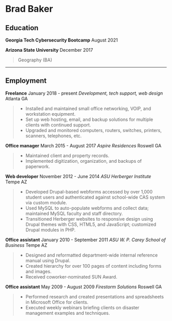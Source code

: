# Brad Baker

## Education
**Georgia Tech Cybersecurity Bootcamp**		August 2021

**Arizona State University**			December 2017
> Geography (BA)

----

## Employment
**Freelance**					January 2018 - present
*Development, tech support, web design*		Atlanta GA
> * Installed and maintained small office networking, VOIP, and workstation equipment.
> * Set up web hosting, email, and backup solutions for multiple clients with continued support.
> * Upgraded and monitored computers, routers, switches, printers, scanners, telephones, etc.

**Office manager**				March 2015 - August 2017
*Aspire Residences*				Roswell GA
> * Maintained client and property records.
> * Implemented digitization, organization, and backups of paperwork.

**Web developer**				November 2012 - June 2014
*ASU Herberger Institute*			Tempe AZ
> * Developed Drupal-based webforms accessed by over 1,000 student users and authenticated against school-wide CAS system via custom module.
> * Used MySQL to auto-populate webforms and collect data; maintained MySQL faculty and staff directory.
> * Transitioned Herberger websites to responsive design using Drupal themes with CSS, HTML5, and JavaScript; customized Drupal modules in PHP.

**Office assistant**				January 2010 - September 2011
*ASU W. P. Carey School of Business*		Tempe AZ
> * Designed and reformatted department-wide internal reference manual using Drupal.
> * Created hierarchy for over 100 pages of content including forms and images.
> * Received coworker-nominated SUN Award.

**Office assistant**				May 2009 - August 2009
*Firestorm Solutions*				Roswell GA
> * Performed research and created presentations and spreadsheets in Microsoft Office for clients.
> * Executed weekly webinars briefing clients on disaster management examples and techniques.

